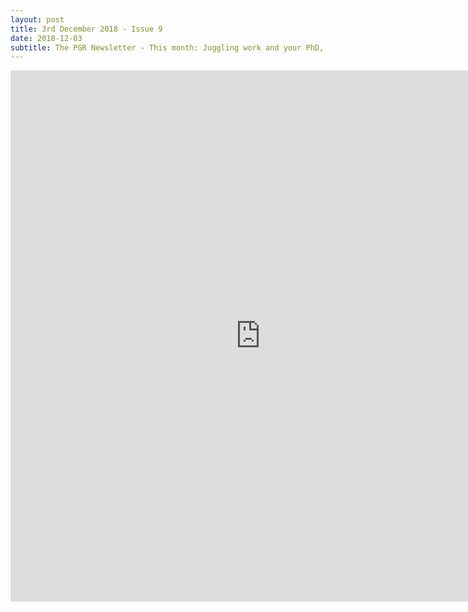 ```yaml
---
layout: post
title: 3rd December 2018 - Issue 9
date: 2018-12-03
subtitle: The PGR Newsletter - This month: Juggling work and your PhD, Dealing with Stress in Coventry, Holiday plans, research spotlight and more.
---
```



<embed src="https://HLS-PGR-newsletter.github.io/issues/December_3rd_Issue.pdf" type = "application/pdf" width="800px" height="850px"  />
